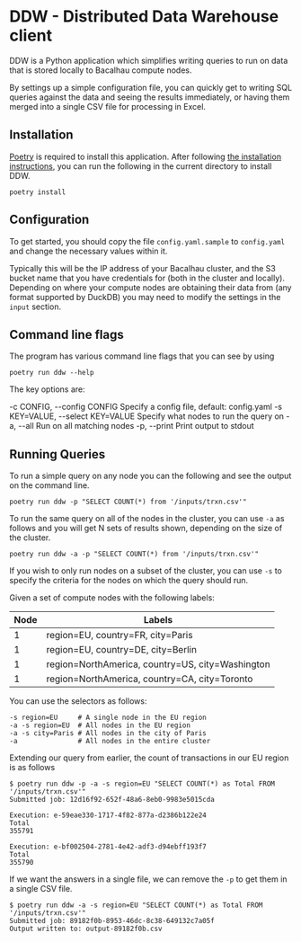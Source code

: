
# DDW - Distributed Data Warehouse client 

DDW is a Python application which simplifies writing queries to run on data that is stored locally to Bacalhau compute nodes.

By settings up a simple configuration file, you can quickly get to writing SQL queries against the data and seeing the results immediately, or having them merged into a single CSV file for processing in Excel. 

## Installation

[Poetry](https://python-poetry.org/) is required to install this application.  After following [the installation instructions](https://python-poetry.org/docs/#installation), you can run the following in the current directory to install DDW.

```
poetry install
```

## Configuration

To get started, you should copy the file `config.yaml.sample` to `config.yaml` and change the necessary values within it. 

Typically this will be the IP address of your Bacalhau cluster, and the S3 bucket name that you have credentials for (both in the cluster and locally). Depending on where your compute nodes are obtaining their data from (any format supported by DuckDB) you may need to modify the settings in the `input` section.

## Command line flags 

The program has various command line flags that you can see by using 

```shell
poetry run ddw --help
```

The key options are:

 -c CONFIG, --config CONFIG
                        Specify a config file, default: config.yaml
  -s KEY=VALUE, --select KEY=VALUE
                        Specify what nodes to run the query on
  -a, --all             Run on all matching nodes
  -p, --print           Print output to stdout

## Running Queries 

To run a simple query on any node you can the following and see the output on the command line.

```shell
poetry run ddw -p "SELECT COUNT(*) from '/inputs/trxn.csv'"
```

To run the same query on all of the nodes in the cluster, you can use `-a` as follows and you will get N sets of results shown, depending on the size of the cluster.

```shell
poetry run ddw -a -p "SELECT COUNT(*) from '/inputs/trxn.csv'"
```

If you wish to only run nodes on a subset of the cluster, you can use `-s` to specify the criteria for the nodes on which the query should run.  

Given a set of compute nodes with the following labels:

|Node|Labels|
|--|--|
|1|region=EU, country=FR, city=Paris|
|1|region=EU, country=DE, city=Berlin|
|1|region=NorthAmerica, country=US, city=Washington|
|1|region=NorthAmerica, country=CA, city=Toronto|

You can use the selectors as follows:

```
-s region=EU     # A single node in the EU region
-a -s region=EU  # All nodes in the EU region
-a -s city=Paris # All nodes in the city of Paris 
-a               # All nodes in the entire cluster
```

Extending our query from earlier, the count of transactions in our EU region is as follows

```shell
$ poetry run ddw -p -a -s region=EU "SELECT COUNT(*) as Total FROM '/inputs/trxn.csv'"
Submitted job: 12d16f92-652f-48a6-8eb0-9983e5015cda

Execution: e-59eae330-1717-4f82-877a-d2386b122e24
Total
355791

Execution: e-bf002504-2781-4e42-adf3-d94ebff193f7
Total
355790
```

If we want the answers in a single file, we can remove the `-p` to get them in a single CSV file.

```shell
$ poetry run ddw -a -s region=EU "SELECT COUNT(*) as Total FROM '/inputs/trxn.csv'"
Submitted job: 89182f0b-8953-46dc-8c38-649132c7a05f
Output written to: output-89182f0b.csv
```